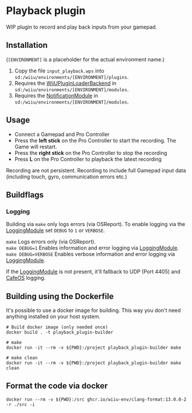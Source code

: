 # Playback plugin

WIP plugin to record and play back inputs from your gamepad.

## Installation
(`[ENVIRONMENT]` is a placeholder for the actual environment name.)

1. Copy the file `input_playback.wps` into `sd:/wiiu/environments/[ENVIRONMENT]/plugins`.  
2. Requires the [WiiUPluginLoaderBackend](https://github.com/wiiu-env/WiiUPluginLoaderBackend) in `sd:/wiiu/environments/[ENVIRONMENT]/modules`.
3. Requires the [NotificationModule](https://github.com/wiiu-env/NotificationModule) in `sd:/wiiu/environments/[ENVIRONMENT]/modules`.

## Usage
- Connect a Gamepad and Pro Controller
- Press the **left stick** on the Pro Controller to start the recording. The Game will restart.
- Press the **right stick** on the Pro Controller to stop the recording
- Press **L** on the Pro Controller to playback the latest recording

Recording are not persistent. Recording to include full Gamepad input data (including touch, gyro, communication errors etc.)

## Buildflags

### Logging
Building via `make` only logs errors (via OSReport). To enable logging via the [LoggingModule](https://github.com/wiiu-env/LoggingModule) set `DEBUG` to `1` or `VERBOSE`.

`make` Logs errors only (via OSReport).  
`make DEBUG=1` Enables information and error logging via [LoggingModule](https://github.com/wiiu-env/LoggingModule).  
`make DEBUG=VERBOSE` Enables verbose information and error logging via [LoggingModule](https://github.com/wiiu-env/LoggingModule).

If the [LoggingModule](https://github.com/wiiu-env/LoggingModule) is not present, it'll fallback to UDP (Port 4405) and [CafeOS](https://github.com/wiiu-env/USBSerialLoggingModule) logging.

## Building using the Dockerfile

It's possible to use a docker image for building. This way you don't need anything installed on your host system.

```
# Build docker image (only needed once)
docker build . -t playback_plugin-builder

# make 
docker run -it --rm -v ${PWD}:/project playback_plugin-builder make

# make clean
docker run -it --rm -v ${PWD}:/project playback_plugin-builder make clean
```

## Format the code via docker

`docker run --rm -v ${PWD}:/src ghcr.io/wiiu-env/clang-format:13.0.0-2 -r ./src -i`